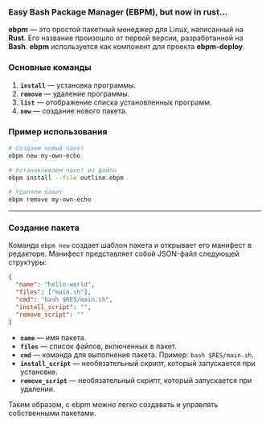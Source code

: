 ### Easy Bash Package Manager (EBPM), but now in rust...

**ebpm** — это простой пакетный менеджер для Linux, написанный на **Rust**. Его название произошло от первой версии, разработанной на **Bash**. **ebpm** используется как компонент для проекта **ebpm-deploy**.

### Основные команды

1. **`install`** — установка программы.
2. **`remove`** — удаление программы.
3. **`list`** — отображение списка установленных программ.
4. **`new`** — создание нового пакета.

### Пример использования

```sh
# Создаем новый пакет
ebpm new my-own-echo

# Устанавливаем пакет из файла
ebpm install --file outline.ebpm

# Удаляем пакет
ebpm remove my-own-echo
```

---

### Создание пакета

Команда `ebpm new` создает шаблон пакета и открывает его манифест в редакторе. Манифест представляет собой JSON-файл следующей структуры:

```json
{
  "name": "hello-world",
  "files": ["main.sh"],
  "cmd": "bash $RES/main.sh",
  "install_script": "",
  "remove_script": ""
}
```

- **`name`** — имя пакета.
- **`files`** — список файлов, включенных в пакет.
- **`cmd`** — команда для выполнения пакета. Пример: `bash $RES/main.sh`.
- **`install_script`** — необязательный скрипт, который запускается при установке.
- **`remove_script`** — необязательный скрипт, который запускается при удалении.

Таким образом, с ebpm можно легко создавать и управлять собственными пакетами.
